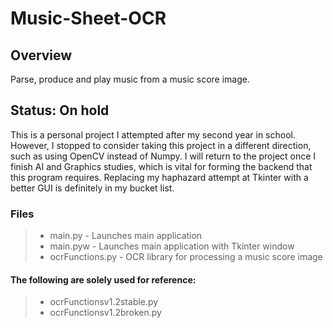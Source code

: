 # Music-Sheet-OCR
## Overview
Parse, produce and play music from a music score image.

## Status: On hold
This is a personal project I attempted after my second year in school. 
However, I stopped to consider taking this project in a different direction, such as using OpenCV instead of Numpy. I will return to the project once I finish AI and Graphics studies, which is vital for forming the backend that this program requires. Replacing my haphazard attempt at Tkinter with a better GUI is definitely in my bucket list.

### Files
> - main.py - Launches main application
> - main.pyw - Launches main application with Tkinter window
> - ocrFunctions.py - OCR library for processing a music score image

#### The following are solely used for reference:
> - ocrFunctionsv1.2stable.py
> - ocrFunctionsv1.2broken.py
